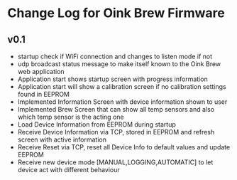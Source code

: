 # Change Log for Oink Brew Firmware

v0.1
----
- startup check if WiFi connection and changes to listen mode if not
- udp broadcast status message to make itself known to the Oink Brew web application
- Application start shows startup screen with progress information
- Application start will show a calibration screen if no calibration settings found in EEPROM
- Implemented Information Screen with device information shown to user
- Implemented Brew Screen that can show all temp sensors and also which temp sensor is the acting one
- Load Device Information from EEPROM during startup
- Receive Device Information via TCP, stored in EEPROM and refresh screen with active information
- Receive Reset via TCP, reset all Device Info to default values and update EEPROM
- Receive new device mode [MANUAL,LOGGING,AUTOMATIC] to let device act with different behaviour
